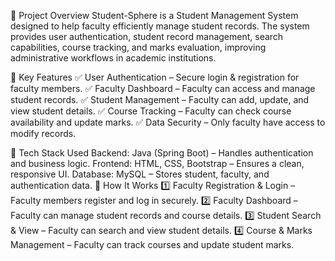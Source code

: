 📌 Project Overview
Student-Sphere is a Student Management System designed to help faculty efficiently manage student records. The system provides user authentication, student record management, search capabilities, course tracking, and marks evaluation, improving administrative workflows in academic institutions.

🔹 Key Features
✅ User Authentication – Secure login & registration for faculty members.
✅ Faculty Dashboard – Faculty can access and manage student records.
✅ Student Management – Faculty can add, update, and view student details.
✅ Course Tracking – Faculty can check course availability and update marks.
✅ Data Security – Only faculty have access to modify records.

🔹 Tech Stack Used
Backend: Java (Spring Boot) – Handles authentication and business logic.
Frontend: HTML, CSS, Bootstrap – Ensures a clean, responsive UI.
Database: MySQL – Stores student, faculty, and authentication data.
🔹 How It Works
1️⃣ Faculty Registration & Login – Faculty members register and log in securely.
2️⃣ Faculty Dashboard – Faculty can manage student records and course details.
3️⃣ Student Search & View – Faculty can search and view student details.
4️⃣ Course & Marks Management – Faculty can track courses and update student marks.


